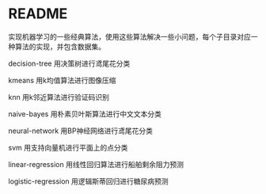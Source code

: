 # README

实现机器学习的一些经典算法，使用这些算法解决一些小问题，每个子目录对应一种算法的实现，并包含数据集。

decision-tree 用决策树进行鸢尾花分类

kmeans 用k均值算法进行图像压缩

knn 用k邻近算法进行验证码识别

naive-bayes 用朴素贝叶斯算法进行中文文本分类

neural-network 用BP神经网络进行鸢尾花分类

svm 用支持向量机进行平面上的点分类

linear-regression 用线性回归算法进行船舶剩余阻力预测

logistic-regression 用逻辑斯蒂回归进行糖尿病预测